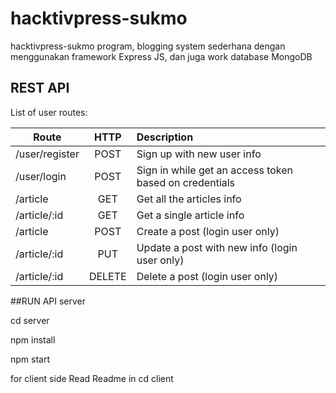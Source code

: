 # hacktivpress-sukmo

hacktivpress-sukmo program,
 blogging system sederhana dengan menggunakan framework Express JS, dan juga work database MongoDB

## REST API

List of user routes:

| Route             | HTTP          | Description      |
| -------------     |:-------------:| :----------------|
| /user/register    |POST           | Sign up with new user info|
| /user/login       |POST           | Sign in while get an access token based on credentials|
| /article          |GET            | Get all the articles info|
| /article/:id      |GET            | Get a single article info|
| /article          |POST           | Create a post (login user only)|
| /article/:id      |PUT            | Update a post with new  info (login user only)|
| /article/:id      |DELETE         | Delete a post (login user only)|

##RUN API server

cd server

npm install

npm start

for client side Read Readme in
cd client
